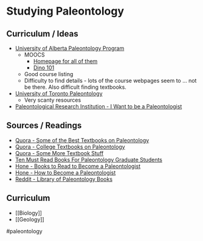 # Studying Paleontology
## Curriculum / Ideas
- [University of Alberta Paleontology Program](https://www.ualberta.ca/science/dinosaurs/study-paleontology.html)
	- MOOCS
		- [Homepage for all of them](https://www.ualberta.ca/admissions-programs/online-courses/index.html)
		- [Dino 101](https://www.ualberta.ca/admissions-programs/online-courses/dino101/index.html)
	- Good course listing
	- Difficulty to find details - lots of the course webpages seem to ... not be there. Also difficult finding textbooks.
- [University of Toronto Paleontology](https://future.utoronto.ca/undergraduate-programs/paleontology/)
	- Very scanty resources
- [Paleontological Research Institution - I Want to be a Paleontologist](https://www.priweb.org/blog-post/i-want-to-be-a-paleontologist)

	
## Sources / Readings
- [Quora - Some of the Best Textbooks on Paleontology](https://www.quora.com/What-are-some-of-the-best-textbooks-on-paleontology)
- [Quora - College Textbooks on Paleontology](https://www.quora.com/What-are-the-most-popular-college-textbooks-used-in-Paleontology-programs-currently)
- [Quora - Some More Textbook Stuff](https://www.quora.com/What-are-some-good-books-on-Paleontology-preferrably-some-that-are-used-as-textbooks-in-colleges)
- [Ten Must Read Books For Paleontology Graduate Students](https://markpatzkowsky.weebly.com/lab-blog/ten-must-read-books-for-paleontology-graduate-students)
- [Hone - Books to Read to Become a Paleontologist](https://archosaurmusings.wordpress.com/2020/04/14/books-to-read-to-become-a-palaeontologist/)
- [Hone - How to Become a Paleontologist](https://archosaurmusings.wordpress.com/2018/07/04/how-do-i-become-a-palaeontologist/)
- [Reddit - Library of Paleontology Books](https://www.reddit.com/r/Paleontology/comments/g69bl1/library_of_paleontology_books/)


## Curriculum
- [[Biology]]
- [[Geology]]

#paleontology 